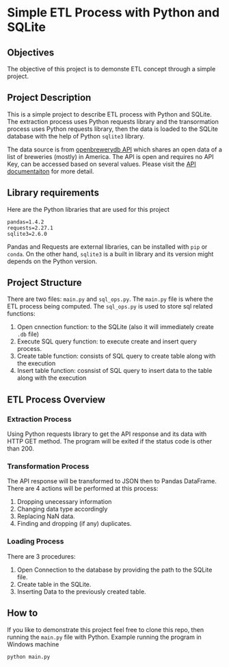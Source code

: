 # Simple ETL Process with Python and SQLite
## Objectives
The objective of this project is to demonste ETL concept through a simple project.

## Project Description
This is a simple project to describe ETL process with Python and SQLite. The extraction process uses Python requests library and the transormation process uses Python requests library, then the data is loaded to the SQLite database with the help of Python `sqlite3` library. 

The data source is from [openbrewerydb API](https://www.openbrewerydb.org/) which shares an open data of a list of breweries (mostly) in America. The API is open and requires no API Key, can be accessed based on several values. Please visit the [API documentaiton](https://www.openbrewerydb.org/documentation) for more detail.

## Library requirements
Here are the Python libraries that are used for this project
```
pandas=1.4.2
requests=2.27.1
sqlite3=2.6.0
```
Pandas and Requests are external libraries, can be installed with `pip` or `conda`. On the other hand, `sqlite3` is a built in library and its version might depends on the Python version.

## Project Structure
There are two files: `main.py` and `sql_ops.py`. The `main.py` file is where the ETL process being computed. The `sql_ops.py` is used to store sql related functions:
1. Open cnnection function: to the SQLite (also it will immediately create `.db` file)
2. Execute SQL query function: to execute create and insert query process.
3. Create table function: consists of SQL query to create table along with the execution
4. Insert table function: cosnsist of SQL query to insert data to the table along with the execution

## ETL Process Overview
### Extraction Process
Using Python requests library to get the API response and its data with HTTP GET method. The program will be exited if the status code is other than 200.
### Transformation Process
The API response will be transformed to JSON then to Pandas DataFrame. There are 4 actions will be performed at this process:
1. Dropping unecessary information
2. Changing data type accordingly
3. Replacing NaN data.
4. Finding and dropping (if any) duplicates.
### Loading Process
There are 3 procedures:
1. Open Connection to the database by providing the path to the SQLite file.
2. Create table in the SQLite.
3. Inserting Data to the previously created table.

## How to
If you like to demonstrate this project feel free to clone this repo, then running the ``main.py`` file with Python.
Example running the program in Windows machine
```
python main.py
```